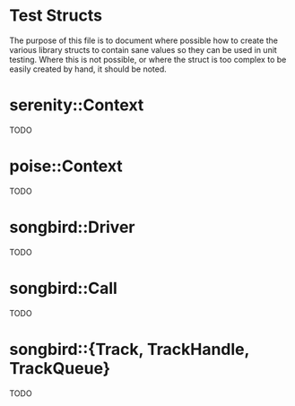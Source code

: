 # Test Structs
The purpose of this file is to document where possible how to create the various
library structs to contain sane values so they can be used in unit testing.
Where this is not possible, or where the struct is too complex to be easily
created by hand, it should be noted.

# serenity::Context
TODO

# poise::Context
TODO

# songbird::Driver
TODO

# songbird::Call
TODO

# songbird::{Track, TrackHandle, TrackQueue}
TODO